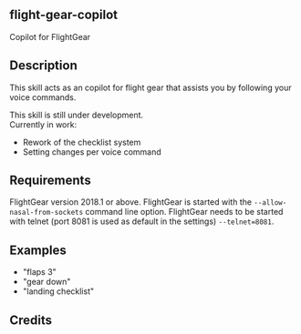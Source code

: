 ## flight-gear-copilot
Copilot for FlightGear

## Description 
This skill acts as an copilot for flight gear that assists you by following your voice commands.

This skill is still under development.  
Currently in work:
* Rework of the checklist system
* Setting changes per voice command

## Requirements
FlightGear version 2018.1 or above.
FlightGear is started with the `--allow-nasal-from-sockets` command line option.
FlightGear needs to be started with telnet (port 8081 is used as default in the settings) `--telnet=8081`.

## Examples 
* "flaps 3"
* "gear down"
* "landing checklist"

## Credits 
